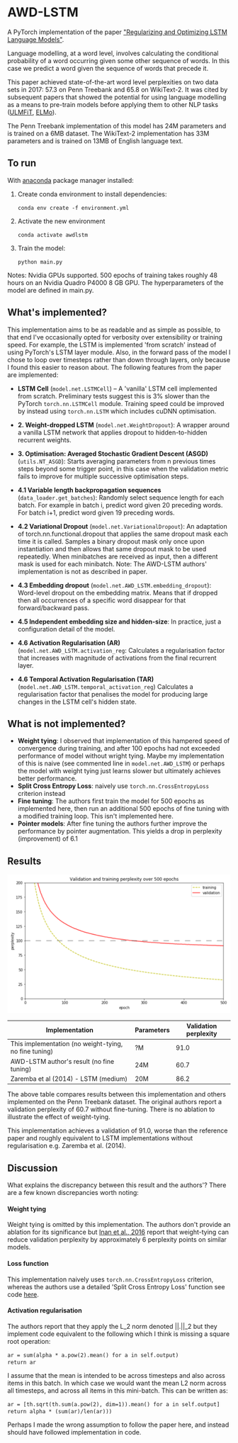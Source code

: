 # AWD-LSTM

A PyTorch implementation of the paper ["Regularizing and Optimizing LSTM Language Models"](https://arxiv.org/abs/1708.02182). 

Language modelling, at a word level, involves calculating the conditional probability of a word occurring given some other sequence of words. In this case we predict a word given the sequence of words that precede it. 

This paper achieved state-of-the-art word level perplexities on two data sets in 2017: 57.3 on Penn Treebank and 65.8 on WikiText-2. It was cited by subsequent papers that showed the potential for using language modelling as a means to pre-train models before applying them to other NLP tasks ([ULMFiT](https://arxiv.org/pdf/1801.06146.pdf), [ELMo](https://arxiv.org/pdf/1802.05365.pdf)). 

The Penn Treebank implementation of this model has 24M parameters and is trained on a 6MB dataset. The WikiText-2 implementation has 33M parameters and is trained on 13MB of English language text. 


## To run

With [anaconda](https://docs.anaconda.com/anaconda/install/) package manager installed:

1. Create conda environment to install dependencies:
    ```
    conda env create -f environment.yml
    ```
2. Activate the new environment 
    ```
    conda activate awdlstm
    ```

3. Train the model:
    ```
    python main.py
    ```

Notes: Nvidia GPUs supported. 500 epochs of training takes roughly 48 hours on an Nvidia Quadro P4000 8 GB GPU. The hyperparameters of the model are defined in main.py.



## What's implemented?

This implementation aims to be as readable and as simple as possible, to that end I've occasionally opted for verbosity over extensibility or training speed. For example, the LSTM is implemented 'from scratch' instead of using PyTorch's LSTM layer module. Also, in the forward pass of the model I chose to loop over timesteps rather than down through layers, only because I found this easier to reason about. The following features from the paper are implemented:

- **LSTM Cell** (`model.net.LSTMCell`) – A 'vanilla' LSTM cell implemented from scratch. Preliminary tests suggest this is 3% slower than the PyTorch `torch.nn.LSTMCell` module. Training speed could be improved by instead using `torch.nn.LSTM` which includes cuDNN optimisation.

- **2. Weight-dropped LSTM** (`model.net.WeightDropout`): A wrapper around a vanilla LSTM network that applies dropout to hidden-to-hidden recurrent weights.

- **3. Optimisation: Averaged Stochastic Gradient Descent (ASGD)** (`utils.NT_ASGD`): Starts averaging parameters from n previous times steps beyond some trigger point, in this case when the validation metric fails to improve for multiple successive optimisation steps.

- **4.1 Variable length backpropagation sequences** (`data_loader.get_batches`): Randomly select sequence length for each batch. For example in batch i, predict word given 20 preceding words. For batch i+1, predict word given 19 preceding words. 

- **4.2 Variational Dropout** (`model.net.VariationalDropout`): An adaptation of torch.nn.functional.dropout that applies the same dropout mask each time it is called. Samples a binary dropout mask only once upon instantiation and then allows that same dropout mask to be used repeatedly. When minibatches are received as input, then a different mask is used for each minibatch. Note: The AWD-LSTM authors' implementation is not as described in paper.

- **4.3 Embedding dropout** (`model.net.AWD_LSTM.embedding_dropout`): Word-level dropout on the embedding matrix. Means that if dropped then all occurrences of a specific word disappear for that forward/backward pass.

- **4.5 Independent embedding size and hidden-size**: In practice, just a configuration detail of the model.

- **4.6 Activation Regularisation (AR)** (`model.net.AWD_LSTM.activation_reg`: Calculates a regularisation factor that increases with magnitude of activations from the final recurrent layer.

- **4.6 Temporal Activation Regularisation (TAR)** (`model.net.AWD_LSTM.temporal_activation_reg`) Calculates a regularisation factor that penalises the model for producing large changes in the LSTM cell's hidden state.



## What is not implemented?

- **Weight tying**: I observed that implementation of this hampered speed of convergence during training, and after 100 epochs had not exceeded performance of model without wright tying. Maybe my implementation of this is naive (see commented line in `model.net.AWD_LSTM`) or perhaps the model with weight tying just learns slower but ultimately achieves better performance.
- **Split Cross Entropy Loss**: naively use `torch.nn.CrossEntropyLoss` criterion instead
- **Fine tuning**: The authors first train the model for 500 epochs as implemented here, then run an additional 500 epochs of fine tuning with a modified training loop. This isn't implemented here.
- **Pointer models**: After fine tuning the authors further improve the performance by pointer augmentation. This yields a drop in perplexity (improvement) of 6.1


## Results

![Validation and training perplexity over 500 epochs](./results/training_curves.png)

| Implementation | Parameters | Validation perplexity |
| --- | --- | --- |
| This implementation (no weight-tying, no fine tuning) | ?M | 91.0 |
| AWD-LSTM author's result (no fine tuning) | 24M |  60.7 |
| Zaremba et al (2014) - LSTM (medium) | 20M |  86.2 |


The above table compares results between this implementation and others implemented on the Penn Treebank dataset. The original authors report a validation perplexity of 60.7 without fine-tuning. There is no ablation to illustrate the effect of weight-tying.

This implementation achieves a validation of 91.0, worse than the reference paper and roughly equivalent to LSTM implementations without regularisation e.g. Zaremba et al. (2014).


## Discussion

What explains the discrepancy between this result and the authors'? There are a few known discrepancies worth noting:

#### Weight tying

Weight tying is omitted by this implementation. The authors don't provide an ablation for its significance but [Inan et al., 2016](https://arxiv.org/pdf/1611.01462.pdf) report that weight-tying can reduce validation perplexity by approximately 6 perplexity points on similar models.

#### Loss function

This implementation naively uses `torch.nn.CrossEntropyLoss` criterion, whereas the authors use a detailed 'Split Cross Entropy Loss' function see code [here](https://github.com/salesforce/awd-lstm-lm/blob/master/splitcross.py).


#### Activation regularisation
The authors report that they apply the L_2 norm denoted ||.||_2 but they implement code equivalent to the following which I think is missing a square root operation:

```
ar = sum(alpha * a.pow(2).mean() for a in self.output)
return ar
```

I assume that the mean is intended to be across timesteps and also across items in this batch. In which case we would want the mean L2 norm across all timesteps, and across all items in this mini-batch. This can be written as:

```
ar = [th.sqrt(th.sum(a.pow(2), dim=1)).mean() for a in self.output]
return alpha * (sum(ar)/len(ar)))
```

Perhaps I made the wrong assumption to follow the paper here, and instead should have followed implementation in code.



